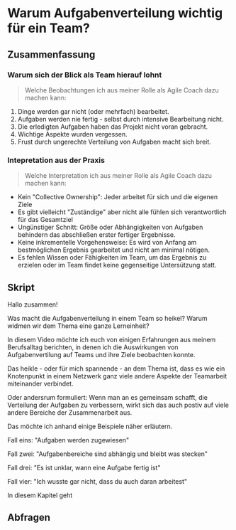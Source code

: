 # Warum Aufgabenverteilung wichtig für ein Team?

## Zusammenfassung

### Warum sich der Blick als Team hierauf lohnt

> Welche Beobachtungen ich aus meiner Rolle als Agile Coach dazu machen kann:

1. Dinge werden gar nicht (oder mehrfach) bearbeitet.
2. Aufgaben werden nie fertig - selbst durch intensive Bearbeitung nicht.
3. Die erledigten Aufgaben haben das Projekt nicht voran gebracht.
4. Wichtige Aspekte wurden vergessen.
5. Frust durch ungerechte Verteilung von Aufgaben macht sich breit.

### Intepretation aus der Praxis

> Welche Interpretation ich aus meiner Rolle als Agile Coach dazu machen kann:

- Kein "Collective Ownership": Jeder arbeitet für sich und die eigenen Ziele
- Es gibt vielleicht "Zuständige" aber nicht alle fühlen sich verantwortlich für das Gesamtziel
- Ungünstiger Schnitt: Größe oder Abhängigkeiten von Aufgaben behindern das abschließen erster fertiger Ergebnisse.
- Keine inkrementelle Vorgehensweise: Es wird von Anfang am bestmöglichen Ergebnis gearbeitet und nicht am minimal nötigen.
- Es fehlen Wissen oder Fähigkeiten im Team, um das Ergebnis zu erzielen oder im Team findet keine gegenseitige Untersützung statt.

## Skript

Hallo zusammen!

Was macht die Aufgabenverteilung in einem Team so heikel? Warum widmen wir dem Thema eine ganze Lerneinheit?

In diesem Video möchte ich euch von einigen Erfahrungen aus meinem Berufsalltag berichten, in denen ich die Auswirkungen von Aufgabenvertilung auf Teams und ihre Ziele beobachten konnte.

Das heikle - oder für mich spannende - an dem Thema ist, dass es wie ein Knotenpunkt in einem Netzwerk ganz viele andere Aspekte der Teamarbeit miteinander verbindet.

Oder andersrum formuliert: Wenn man an es gemeinsam schafft, die Verteilung der Aufgaben zu verbessern, wirkt sich das auch postiv auf viele andere Bereiche der Zusammenarbeit aus.

Das möchte ich anhand einige Beispiele näher erläutern.

Fall eins: "Aufgaben werden zugewiesen"

Fall zwei: "Aufgabenbereiche sind abhängig und bleibt was stecken"

Fall drei: "Es ist unklar, wann eine Aufgabe fertig ist"

Fall vier: "Ich wusste gar nicht, dass du auch daran arbeitest"

In diesem Kapitel geht

## Abfragen
